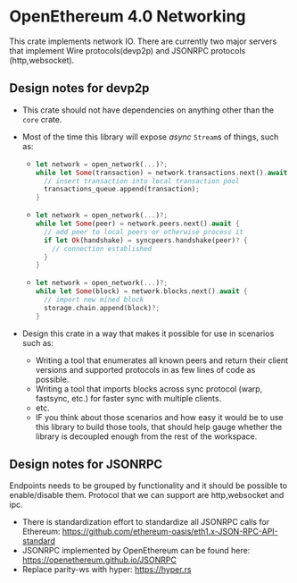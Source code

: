 # OpenEthereum 4.0 Networking

This crate implements network IO. There are currently two major servers that implement Wire protocols(devp2p) and JSONRPC protocols (http,websocket).

## Design notes for devp2p

- This crate should not have dependencies on anything other than the `core` crate.
- Most of the time this library will expose _async_ `Stream`s of things, such as:

  - ```rust 
    let network = open_network(...)?;
    while let Some(transaction) = network.transactions.next().await {
      // insert transaction into local transaction pool
      transactions_queue.append(transaction);
    }
    ```
  - ```rust 
    let network = open_network(...)?;
    while let Some(peer) = network.peers.next().await {
      // add peer to local peers or otherwise process it
      if let Ok(handshake) = syncpeers.handshake(peer)? {
        // connection established
      }
    }
    ```  
  - ```rust 
    let network = open_network(...)?;
    while let Some(block) = network.blocks.next().await {
      // import new mined block
      storage.chain.append(block)?;
    }
    ```  
- Design this crate in a way that makes it possible for use in scenarios such as:
  - Writing a tool that enumerates all known peers and return their client versions and supported protocols in as few lines of code as possible.
  - Writing a tool that imports blocks across sync protocol (warp, fastsync, etc.) for faster sync with multiple clients.
  - etc.
  - IF you think about those scenarios and how easy it would be to use this library to build those tools, that should help gauge whether the library is decoupled enough from the rest of the workspace.

## Design notes for JSONRPC

Endpoints needs to be grouped by functionality and it should be possible to enable/disable them.
Protocol that we can support are http,websocket and ipc.

- There is standardization effort to standardize all JSONRPC calls for Ethereum: https://github.com/ethereum-oasis/eth1.x-JSON-RPC-API-standard
- JSONRPC implemented by OpenEthereum can be found here: https://openethereum.github.io/JSONRPC
- Replace parity-ws with hyper: https://hyper.rs
